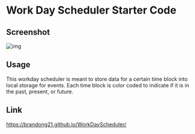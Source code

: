 # Work Day Scheduler Starter Code

## Screenshot

![img](../image.png)

## Usage
This workday scheduler is meant to store data for a certain time block into local storage for events. Each time block is color coded to indicate if it is in the past, present, or future. 

## Link
https://brandong21.github.io/WorkDayScheduler/